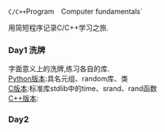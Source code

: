`C/C++`Program`  `Computer fundamentals`

用简短程序记录C/C++学习之旅.  

### Day1 洗牌  

字面意义上的洗牌,练习各自的库.  
[Python版本]():具名元组、random库、类  
[C版本]():标准库stdlib中的time、srand、rand函数  
[C++版本]():  

### Day2 